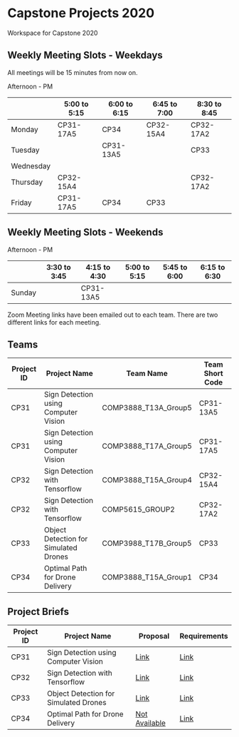 # Capstone Projects 2020
Workspace for Capstone 2020

## Weekly Meeting Slots - Weekdays
All meetings will be 15 minutes from now on.

Afternoon - PM

| | 5:00 to 5:15 | 6:00 to 6:15 | 6:45 to 7:00 | 8:30 to 8:45 |
|--|--|--|--|--|
| Monday | CP31-17A5 | CP34 | CP32-15A4 | CP32-17A2 |
| Tuesday | | CP31-13A5 | | CP33 |
| Wednesday | | | | |
| Thursday | CP32-15A4 | | | CP32-17A2 |
| Friday | CP31-17A5 | CP34 | CP33 | |

## Weekly Meeting Slots - Weekends
Afternoon - PM

| | 3:30 to 3:45 | 4:15 to 4:30 | 5:00 to 5:15 | 5:45 to 6:00 | 6:15 to 6:30 |
|--|--|--|--|--|--|
| Sunday | | CP31-13A5 | | | |

Zoom Meeting links have been emailed out to each team.  There are two different links for each meeting.

## Teams

| Project ID | Project Name | Team Name | Team Short Code |
|--|--|--|--|
| CP31 | Sign Detection using Computer Vision | COMP3888_T13A_Group5 | CP31-13A5 |
| CP31 | Sign Detection using Computer Vision | COMP3888_T17A_Group5 | CP31-17A5 |
| CP32 | Sign Detection with Tensorflow | COMP3888_T15A_Group4 | CP32-15A4 |
| CP32 | Sign Detection with Tensorflow | COMP5615_GROUP2 | CP32-17A2 |
| CP33 | Object Detection for Simulated Drones | COMP3988_T17B_Group5 | CP33 |
| CP34 | Optimal Path for Drone Delivery | COMP3888_T15A_Group1 | CP34 |


## Project Briefs

| Project ID | Project Name | Proposal | Requirements |
|--|--|--|--|
| CP31 | Sign Detection using Computer Vision | [Link](https://github.com/wallarug/capstone2020/blob/master/proposals/CP31%20-%20Project%20Proposal.pdf) | [Link](https://github.com/wallarug/capstone2020/raw/master/requirements/CP31%20-%20Scope%20and%20Requirements%20Document%20September%202020.pdf) |
| CP32 | Sign Detection with Tensorflow | [Link](https://github.com/wallarug/capstone2020/blob/master/proposals/CP32%20-%20Project%20Proposal.pdf)  | [Link](https://github.com/wallarug/capstone2020/raw/master/requirements/CP32%20-%20Scope%20and%20Requirements%20Document%20September%202020.pdf) |
| CP33 | Object Detection for Simulated Drones | [Link](https://github.com/wallarug/capstone2020/blob/master/proposals/CP33%20-%20Project%20Proposal.pdf)  | [Link](https://github.com/wallarug/capstone2020/raw/master/requirements/CP33%20-%20Scope%20and%20Requirements%20Document%20September%202020.pdf) |
| CP34 | Optimal Path for Drone Delivery | [Not Available]() | [Link](https://github.com/wallarug/capstone2020/raw/master/requirements/CP34%20-%20Scope%20and%20Requirements%20Document%20September%202020.pdf) |

